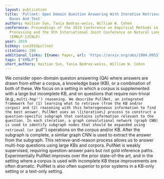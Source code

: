```yaml
---
layout: publication
title: 'Pullnet: Open Domain Question Answering With Iterative Retrieval On Knowledge
  Bases And Text'
authors: Haitian Sun, Tania Bedrax-weiss, William W. Cohen
conference: Proceedings of the 2019 Conference on Empirical Methods in Natural Language
  Processing and the 9th International Joint Conference on Natural Language Processing
  (EMNLP-IJCNLP)
year: 2019
bibkey: sun2019pullnet
citations: 280
additional_links: [{name: Paper, url: 'https://arxiv.org/abs/1904.09537'}]
tags: ["EMNLP"]
short_authors: Haitian Sun, Tania Bedrax-weiss, William W. Cohen
---
```

We consider open-domain queston answering (QA) where answers are drawn from
either a corpus, a knowledge base (KB), or a combination of both of these. We
focus on a setting in which a corpus is supplemented with a large but
incomplete KB, and on questions that require non-trivial (e.g., ``multi-hop'')
reasoning. We describe PullNet, an integrated framework for (1) learning what
to retrieve (from the KB and/or corpus) and (2) reasoning with this
heterogeneous information to find the best answer. PullNet uses an \{iterative\}
process to construct a question-specific subgraph that contains information
relevant to the question. In each iteration, a graph convolutional network
(graph CNN) is used to identify subgraph nodes that should be expanded using
retrieval (or ``pull'') operations on the corpus and/or KB. After the subgraph
is complete, a similar graph CNN is used to extract the answer from the
subgraph. This retrieve-and-reason process allows us to answer multi-hop
questions using large KBs and corpora. PullNet is weakly supervised, requiring
question-answer pairs but not gold inference paths. Experimentally PullNet
improves over the prior state-of-the art, and in the setting where a corpus is
used with incomplete KB these improvements are often dramatic. PullNet is also
often superior to prior systems in a KB-only setting or a text-only setting.